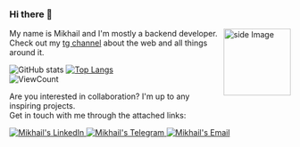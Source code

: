 ### Hi there 👋
<!-- gif Image -->

<img src="https://github.com/FrozRt/FrozRt/blob/master/proger.gif" width="120" align="right" alt="side Image" />  

My name is Mikhail and I'm mostly a backend developer.     
Check out my [tg channel](https://t.me/progdude_info) about the web and all things around it.   

![GitHub stats](https://github-readme-stats.vercel.app/api?username=frozrt&show_icons=true&hide_title=true&count_private=true&theme=gotham)
[![Top Langs](https://github-readme-stats.vercel.app/api/top-langs/?username=frozrt&layout=compact&theme=gotham&custom_title=Statistics)](https://github.com/anuraghazra/github-readme-stats)  
![ViewCount](https://komarev.com/ghpvc/?username=frozrt&color=1A4730)  

Are you interested in collaboration? I'm up to any inspiring projects.  
Get in touch with me through the attached links:  

<a href="https://www.linkedin.com/in/mikhail-chigrin/">
  <img alt="Mikhail's LinkedIn" src="https://img.shields.io/badge/-LinkedIn-1A4730?style=flat-square&logo=Linkedin&logoColor=white" />
</a>
<a href="https://t.me/frozrt">
  <img alt="Mikhail's Telegram" src="https://img.shields.io/badge/-Telegram-1A4730?style=flat-square&logo=Telegram&logoColor=white" />
</a>
<a href="mailto:me@chigrin.tech">
  <img alt="Mikhail's Email" src="https://img.shields.io/badge/-E--mail-1A4730?style=flat-square&logo=Gmail&logoColor=white" />
</a>  

